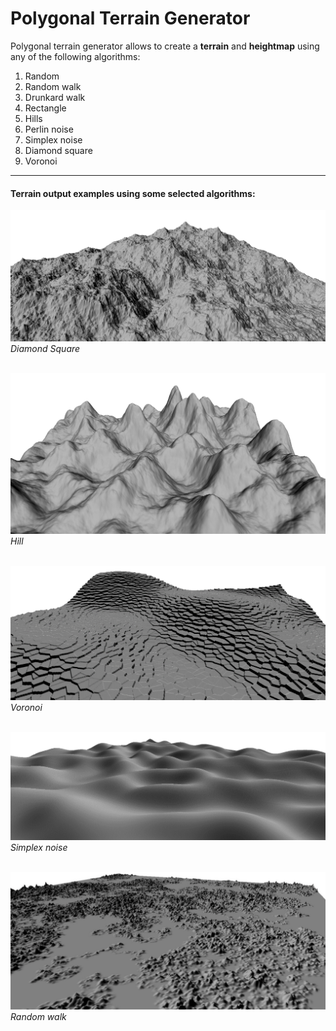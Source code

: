 # Polygonal Terrain Generator

Polygonal terrain generator allows to create a **terrain** and **heightmap** using any of the following algorithms:

1. Random
2. Random walk
3. Drunkard walk
4. Rectangle
5. Hills
6. Perlin noise
7. Simplex noise
8. Diamond square
9. Voronoi

---

#### Terrain output examples using some selected algorithms:<br/>

![Diamond Square algorithm example output](./Images/DiamondSquare.png)
_Diamond Square_<br><br>

![Hill algorithm example output](./Images/Hill.png)
_Hill_<br><br>

![Voronoi algorithm example output](./Images/Voronoi.png)
_Voronoi_<br><br>

![Simplex Noise algorithm example output](./Images/SimplexNoise.png)
_Simplex noise_<br><br>

![Random Walk algorithm example output](./Images/RandomWalk.png)
_Random walk_<br><br>

